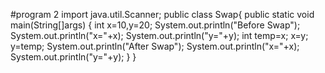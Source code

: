 #program 2
import java.util.Scanner;
public class Swap{
   public static void main(String[]args)
   {
     int x=10,y=20;
     System.out.println("Before Swap");
     System.out.println("x="+x);
     System.out.println("y="+y);
     int temp=x;
     x=y;
     y=temp;
    System.out.println("After Swap");
    System.out.println("x="+x);
    System.out.println("y="+y);
   }
}
